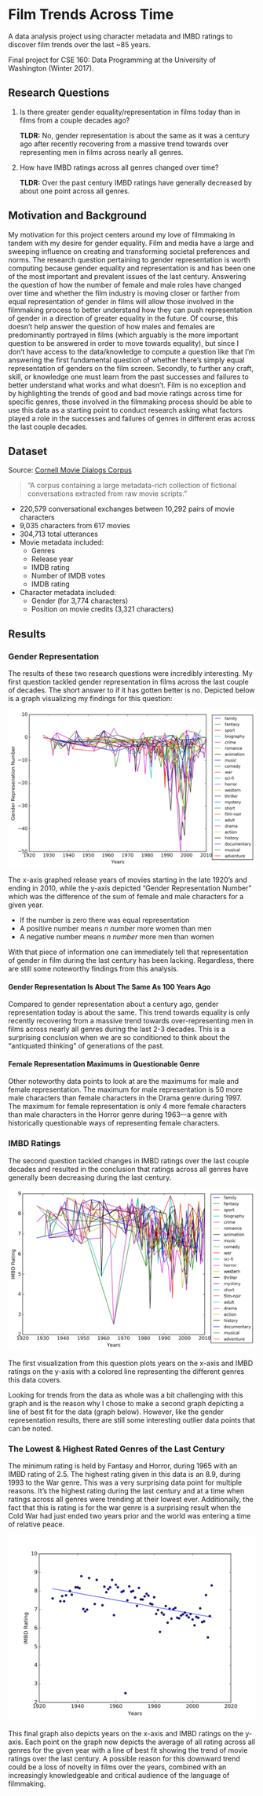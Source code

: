 # Film Trends Across Time

A data analysis project using character metadata and IMBD ratings to discover film trends over the last ~85 years.

Final project for CSE 160: Data Programming at the University of Washington (Winter 2017).

## Research Questions

1. Is there greater gender equality/representation in films today than in films from a couple decades ago?

	__TLDR:__ No, gender representation is about the same as it was a century ago after recently recovering from a massive trend towards over representing men in films across nearly all genres.

2. How have IMBD ratings across all genres changed over time?

	__TLDR:__ Over the past century IMBD ratings have generally decreased by about one point across all genres.

## Motivation and Background

My motivation for this project centers around my love of filmmaking in tandem with my desire for gender equality. Film and media have a large and sweeping influence on creating and transforming societal preferences and norms. The research question pertaining to gender representation is worth computing because gender equality and representation is and has been one of the most important and prevalent issues of the last century. Answering the question of how the number of female and male roles have changed over time and whether the film industry is moving closer or farther from equal representation of gender in films will allow those involved in the filmmaking process to better understand how they can push representation of gender in a direction of greater equality in the future. Of course, this doesn’t help answer the question of how males and females are predominantly portrayed in films (which arguably is the more important question to be answered in order to move towards equality), but since I don’t have access to the data/knowledge to compute a question like that I’m answering the first fundamental question of whether there’s simply equal representation of genders on the film screen. Secondly, to further any craft, skill, or knowledge one must learn from the past successes and failures to better understand what works and what doesn’t. Film is no exception and by highlighting the trends of good and bad movie ratings across time for specific genres, those involved in the filmmaking process should be able to use this data as a starting point to conduct research asking what factors played a role in the successes and failures of genres in different eras across the last couple decades.

## Dataset

Source: [Cornell Movie Dialogs Corpus](http://www.cs.cornell.edu/~cristian/Cornell_Movie-Dialogs_Corpus.html)

> “A corpus containing a large metadata-rich collection of fictional conversations extracted from raw movie scripts.”

- 220,579 conversational exchanges between 10,292 pairs of movie characters
- 9,035 characters from 617 movies
- 304,713 total utterances
- Movie metadata included:
	- Genres
	- Release year
	- IMDB rating
	- Number of IMDB votes
	- IMDB rating
- Character metadata included:
	- Gender (for 3,774 characters)
	- Position on movie credits (3,321 characters)

## Results

### Gender Representation
The results of these two research questions were incredibly interesting. My first question tackled gender representation in films across the last couple of decades. The short answer to if it has gotten better is no. Depicted below is a graph visualizing my findings for this question:

![Plot of movie gender results](results/movie-gender-results.png)

The x-axis graphed release years of movies starting in the late 1920’s and ending in 2010, while the y-axis depicted “Gender Representation Number” which was the difference of the sum of female and male characters for a given year.

- If the number is zero there was equal representation
- A positive number means _n number_ more women than men
- A negative number means _n number_ more men than women

With that piece of information one can immediately tell that representation of gender in film during the last century has been lacking. Regardless, there are still some noteworthy findings from this analysis.

#### Gender Representation Is About The Same As 100 Years Ago
Compared to gender representation about a century ago, gender representation today is about the same. This trend towards equality is only recently recovering from a massive trend towards over-representing men in films across nearly all genres during the last 2-3 decades. This is a surprising conclusion when we are so conditioned to think about the “antiquated thinking” of generations of the past.

#### Female Representation Maximums in Questionable Genre
Other noteworthy data points to look at are the maximums for male and female representation. The maximum for male representation is 50 more male characters than female characters in the Drama genre during 1997. The maximum for female representation is only 4 more female characters than male characters in the Horror genre during 1963–-a genre with historically questionable ways of representing female characters.

### IMBD Ratings
The second question tackled changes in IMBD ratings over the last couple decades and resulted in the conclusion that ratings across all genres have generally been decreasing during the last century.

![Plot of movie rating results](results/movie-rating-results.png)

The first visualization from this question plots years on the x-axis and IMBD ratings on the y-axis with a colored line representing the different genres this data covers.

Looking for trends from the data as whole was a bit challenging with this graph and is the reason why I chose to make a second graph depicting a line of best fit for the data (graph below). However, like the gender representation results, there are still some interesting outlier data points that can be noted.

### The Lowest & Highest Rated Genres of the Last Century
The minimum rating is held by Fantasy and Horror, during 1965 with an IMBD rating of 2.5. The highest rating given in this data is an 8.9, during 1993 to the War genre. This was a very surprising data point for multiple reasons. It’s the highest rating during the last century and at a time when ratings across all genres were trending at their lowest ever. Additionally, the fact that this is rating is for the war genre is a surprising result when the Cold War had just ended two years prior and the world was entering a time of relative peace.

![Plot of movie rating results with a line of best fit](results/ratings-line-of-best-fit.png)

This final graph also depicts years on the x-axis and IMBD ratings on the y-axis. Each point on the graph now depicts the average of all rating across all genres for the given year with a line of best fit showing the trend of movie ratings over the last century. A possible reason for this downward trend could be a loss of novelty in films over the years, combined with an increasingly knowledgeable and critical audience of the language of filmmaking.

